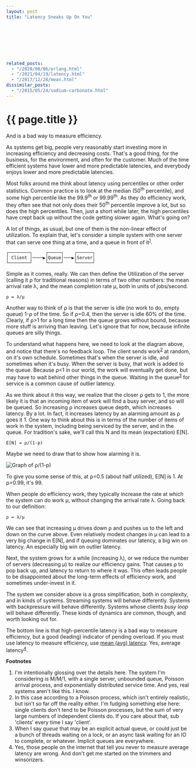 ```yaml
---
layout: post
title: "Latency Sneaks Up On You"








related_posts:
  - "/2020/08/06/erlang.html"
  - "/2021/04/19/latency.html"
  - "/2017/12/28/mean.html"
dissimilar_posts:
  - "/2015/05/24/sodium-carbonate.html"
---
```

{{ page.title }}
================

<p class="meta">And is a bad way to measure efficiency.</p>

As systems get big, people very reasonably start investing more in increasing efficiency and decreasing costs. That's a good thing, for the business, for the environment, and often for the customer. Much of the time efficient systems have lower and more predictable latencies, and everybody enjoys lower and more predictable latencies.

Most folks around me think about latency using percentiles or other order statistics. Common practice is to look at the median (50<sup>th</sup> percentile), and some high percentile like the 99.9<sup>th</sup> or 99.99<sup>th</sup>. As they do efficiency work, they often see that not only does their 50<sup>th</sup> percentile improve a lot, but so does the high percentiles. Then, just a short while later, the high percentiles have crept back up without the code getting slower again. What's going on?

A lot of things, as usual, but one of them is the non-linear effect of utilization. To explain that, let's consider a simple system with one server that can serve one thing at a time, and a queue in front of it<sup>[1](#foot1)</sup>.

    ┌────────┐     ┌─────┐    ┌──────┐
    │ Client │────▶│Queue│───▶│Server│
    └────────┘     └─────┘    └──────┘

Simple as it comes, really. We can then define the Utilization of the server (calling it ⍴ for traditional reasons) in terms of two other numbers: the mean arrival rate λ, and the mean completion rate μ, both in units of jobs/second.

    ⍴ = λ/μ

Another way to think of ⍴ is that the server is idle (no work to do, empty queue) 1-⍴ of the time. So if ⍴=0.4, then the server is idle 60% of the time. Clearly, if ⍴>1 for a long time then the queue grows without bound, because more stuff is arriving than leaving. Let's ignore that for now, because infinite queues are silly things.

To understand what happens here, we need to look at the diagram above, and notice that there's no feedback loop. The client sends work<sup>[2](#foot2)</sup> at random, on it's own schedule. Sometimes that's when the server is idle, and sometimes when it's busy. When the server is busy, that work is added to the queue. Because ⍴<1 in our world, the work will eventually get done, but may have to wait behind other things in the queue. Waiting in the queue<sup>[3](#foot3)</sup> for service is a common cause of outlier latency.

As we think about it this way, we realize that the closer ⍴ gets to 1, the more likely it is that an incoming item of work will find a busy server, and so will be queued. So increasing ⍴ increases queue depth, which increases latency. By a lot. In fact, it increases latency by an alarming amount as ⍴ goes it 1. One way to think about this is in terms of the number of items of work in the system, including being serviced by the server, and in the queue. For tradition's sake, we'll call this N and its mean (expectation) E\[N\].

    E[N] = ⍴/(1-p)

Maybe we need to draw that to show how alarming it is.

![Graph of ⍴/(1-p)](https://mbrooker-blog-images.s3.amazonaws.com/queue_length.png)

To give you some sense of this, at ⍴=0.5 (about half utilized), E\[N\] is 1. At ⍴=0.99, it's 99.

When people do efficiency work, they typically increase the rate at which the system can do work μ, without changing the arrival rate λ. Going back to our definition:

    ⍴ = λ/μ

We can see that increasing μ drives down ⍴ and pushes us to the left and down on the curve above. Even relatively modest changes in μ can lead to a very big change in E\[N\], and if queuing dominates our latency, a big win on latency. An especially big win on outlier latency.

Next, the system grows for a while (increasing λ), or we reduce the number of servers (decreasing μ) to realize our efficiency gains. That causes ⍴ to pop back up, and latency to return to where it was. This often leads people to be disappointed about the long-term effects of efficiency work, and sometimes under-invest in it.

The system we consider above is a gross simplification, both in complexity, and in kinds of systems. Streaming systems will behave differently. Systems with backpressure will behave differently. Systems whose clients *busy loop* will behave differently. These kinds of dynamics are common, though, and worth looking out for.

The bottom line is that high-percentile latency is a bad way to measure efficiency, but a good (leading) indicator of pending overload. If you must use latency to measure efficiency, use [mean (avg) latency](https://brooker.co.za/blog/2017/12/28/mean.html). Yes, average latency<sup>[4](#foot4)</sup>. 

**Footnotes**

 1. <a name="foot1"></a> I'm intentionally glossing over the details here. The system I'm considering is M/M/1, with a single server, unbounded queue, Poisson arrival process, and exponentially distributed service time. And yes, real systems aren't like this. I know.
 2. <a name="foot2"></a> In this case according to a Poisson process, which isn't entirely realistic, but isn't so far off the reality either. I'm fudging something else here: single clients don't tend to be Poisson processes, but the sum of very large numbers of independent clients do. If you care about that, sub 'clients' every time I say 'client'.
 3. <a name="foot3"></a> When I say *queue* that may be an explicit actual queue, or could just be a bunch of threads waiting on a lock, or an async task waiting for an IO to complete, or whatever. Implicit queues are everywhere.
 4. <a name="foot4"></a> Yes, those people on the internet that tell you never to measure average latency are wrong. And don't get me started on the trimmers and winsorizers.